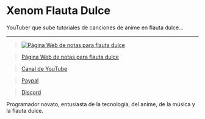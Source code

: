 # Xenom Flauta Dulce
YouTuber que sube tutoriales de canciones de anime en flauta dulce...

***
> [![Página Web de notas para flauta dulce](https://image.jimcdn.com/app/cms/image/transf/none/path/sbfc20a43a757cde9/backgroundarea/i4dc257cad0fc916f/version/1571756480/image.jpg)](https://xenomflautadulce.jimdofree.com/)

> [Página Web de notas para flauta dulce](https://xenomflautadulce.jimdofree.com/)

> [Canal de YouTube](https://www.youtube.com/c/XenomFlautaDulce)

> [Paypal](https://www.paypal.me/xenomflautadulce)

> [Discord](https://discord.gg/kEfYkZ5s2b)

Programador novato, entusiasta de la tecnología, del anime, de la música y la flauta dulce.
